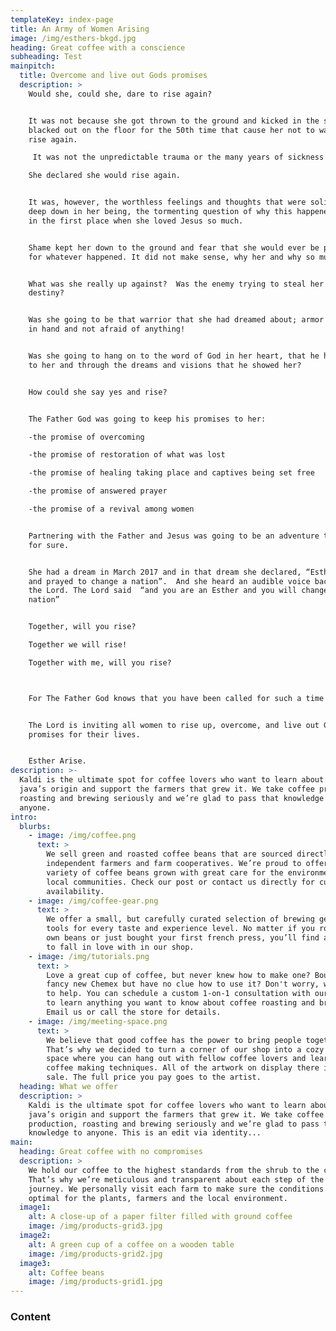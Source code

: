 ```yaml
---
templateKey: index-page
title: An Army of Women Arising
image: /img/esthers-bkgd.jpg
heading: Great coffee with a conscience
subheading: Test
mainpitch:
  title: Overcome and live out Gods promises
  description: >
    Would she, could she, dare to rise again?


    It was not because she got thrown to the ground and kicked in the shins or
    blacked out on the floor for the 50th time that cause her not to want to
    rise again. 

     It was not the unpredictable trauma or the many years of sickness or miscarriages that caused her not to want to rise again.  

    She declared she would rise again. 


    It was, however, the worthless feelings and thoughts that were solidified
    deep down in her being, the tormenting question of why this happened to her
    in the first place when she loved Jesus so much.


    Shame kept her down to the ground and fear that she would ever be protected
    for whatever happened. It did not make sense, why her and why so much pain. 


    What was she really up against?  Was the enemy trying to steal her very
    destiny?


    Was she going to be that warrior that she had dreamed about; armor on, sword
    in hand and not afraid of anything! 


    Was she going to hang on to the word of God in her heart, that he had spoken
    to her and through the dreams and visions that he showed her? 


    How could she say yes and rise?


    The Father God was going to keep his promises to her: 

    -the promise of overcoming 

    -the promise of restoration of what was lost 

    -the promise of healing taking place and captives being set free  

    -the promise of answered prayer 

    -the promise of a revival among women 


    Partnering with the Father and Jesus was going to be an adventure that was
    for sure. 


    She had a dream in March 2017 and in that dream she declared, “Esther fasted
    and prayed to change a nation”.  And she heard an audible voice back from
    the Lord. The Lord said  “and you are an Esther and you will change a
    nation”


    Together, will you rise?

    Together we will rise!

    Together with me, will you rise?



    For The Father God knows that you have been called for such a time as this. 


    The Lord is inviting all women to rise up, overcome, and live out God's
    promises for their lives.  


    Esther Arise.
description: >-
  Kaldi is the ultimate spot for coffee lovers who want to learn about their
  java’s origin and support the farmers that grew it. We take coffee production,
  roasting and brewing seriously and we’re glad to pass that knowledge to
  anyone.
intro:
  blurbs:
    - image: /img/coffee.png
      text: >
        We sell green and roasted coffee beans that are sourced directly from
        independent farmers and farm cooperatives. We’re proud to offer a
        variety of coffee beans grown with great care for the environment and
        local communities. Check our post or contact us directly for current
        availability.
    - image: /img/coffee-gear.png
      text: >
        We offer a small, but carefully curated selection of brewing gear and
        tools for every taste and experience level. No matter if you roast your
        own beans or just bought your first french press, you’ll find a gadget
        to fall in love with in our shop.
    - image: /img/tutorials.png
      text: >
        Love a great cup of coffee, but never knew how to make one? Bought a
        fancy new Chemex but have no clue how to use it? Don't worry, we’re here
        to help. You can schedule a custom 1-on-1 consultation with our baristas
        to learn anything you want to know about coffee roasting and brewing.
        Email us or call the store for details.
    - image: /img/meeting-space.png
      text: >
        We believe that good coffee has the power to bring people together.
        That’s why we decided to turn a corner of our shop into a cozy meeting
        space where you can hang out with fellow coffee lovers and learn about
        coffee making techniques. All of the artwork on display there is for
        sale. The full price you pay goes to the artist.
  heading: What we offer
  description: >
    Kaldi is the ultimate spot for coffee lovers who want to learn about their
    java’s origin and support the farmers that grew it. We take coffee
    production, roasting and brewing seriously and we’re glad to pass that
    knowledge to anyone. This is an edit via identity...
main:
  heading: Great coffee with no compromises
  description: >
    We hold our coffee to the highest standards from the shrub to the cup.
    That’s why we’re meticulous and transparent about each step of the coffee’s
    journey. We personally visit each farm to make sure the conditions are
    optimal for the plants, farmers and the local environment.
  image1:
    alt: A close-up of a paper filter filled with ground coffee
    image: /img/products-grid3.jpg
  image2:
    alt: A green cup of a coffee on a wooden table
    image: /img/products-grid2.jpg
  image3:
    alt: Coffee beans
    image: /img/products-grid1.jpg    
---
```

### Content 
